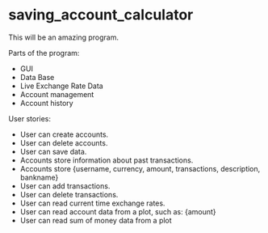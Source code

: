 # saving_account_calculator

This will be an amazing program.

Parts of the program:
 - GUI
 - Data Base
 - Live Exchange Rate Data
 - Account management
 - Account history

User stories:
 - User can create accounts.
 - User can delete accounts.
 - User can save data.
 - Accounts store information about past transactions.
 - Accounts store {username, currency, amount, transactions, description, bankname}
 - User can add transactions.
 - User can delete transactions.
 - User can read current time exchange rates.
 - User can read account data from a plot, such as: {amount}
 - User can read sum of money data from a plot
